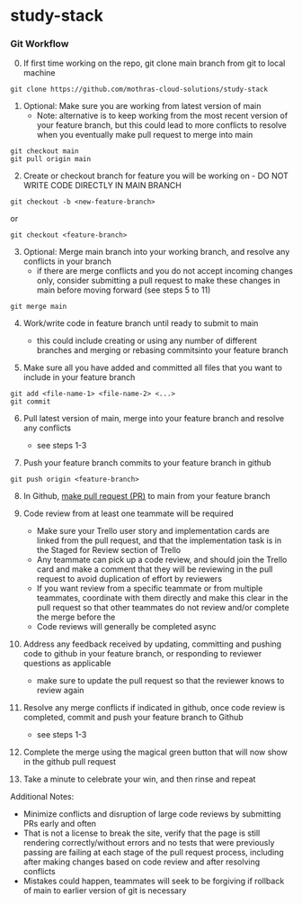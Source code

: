 # study-stack

### Git Workflow

0. If first time working on the repo, git clone main branch from git to local machine
```
git clone https://github.com/mothras-cloud-solutions/study-stack
```

1. Optional: Make sure you are working from latest version of main
   - Note: alternative is to keep working from the most recent version of your feature branch, but this could lead to more conflicts to resolve when you eventually make pull request to merge into main
```
git checkout main
git pull origin main
```
2. Create or checkout branch for feature you will be working on - DO NOT WRITE CODE DIRECTLY IN MAIN BRANCH
```
git checkout -b <new-feature-branch>
```
or
```
git checkout <feature-branch>
```
3. Optional: Merge main branch into your working branch, and resolve any conflicts in your branch
   - if there are merge conflicts and you do not accept incoming changes only, consider submitting a pull request to make these changes in main before moving forward (see steps 5 to 11)
```
git merge main
```
4. Work/write code in feature branch until ready to submit to main
   - this could include creating or using any number of different branches and merging or rebasing commitsinto your feature branch

5. Make sure all you have added and committed all files that you want to include in your feature branch
```
git add <file-name-1> <file-name-2> <...>
git commit
```
6. Pull latest version of main, merge into your feature branch and resolve any conflicts
   - see steps 1-3

7. Push your feature branch commits to your feature branch in github
```
git push origin <feature-branch>
```
8. In Github, [make pull request (PR)](https://docs.github.com/en/pull-requests/collaborating-with-pull-requests/proposing-changes-to-your-work-with-pull-requests/creating-a-pull-request) to main from your feature branch

9. Code review from at least one teammate will be required
   - Make sure your Trello user story and implementation cards are linked from the pull request, and that the implementation task is in the Staged for Review section of Trello
   - Any teammate can pick up a code review, and should join the Trello card and make a comment that they will be reviewing in the pull request to avoid duplication of effort by reviewers
   - If you want review from a specific teammate or from multiple teammates, coordinate with them directly and make this clear in the pull request so that other teammates do not review and/or complete the merge before the
   - Code reviews will generally be completed async

10. Address any feedback received by updating, committing and pushing code to github in your feature branch, or responding to reviewer questions as applicable
    - make sure to update the pull request so that the reviewer knows to review again

11. Resolve any merge conflicts if indicated in github, once code review is completed, commit and push your feature branch to Github
    - see steps 1-3

12. Complete the merge using the magical green button that will now show in the github pull request

13. Take a minute to celebrate your win, and then rinse and repeat

Additional Notes:
- Minimize conflicts and disruption of large code reviews by submitting PRs early and often
- That is not a license to break the site, verify that the page is still rendering correctly/without errors and no tests that were previously passing are failing at each stage of the pull request process, including after making changes based on code review and after resolving conflicts
- Mistakes could happen, teammates will seek to be forgiving if rollback of main to earlier version of git is necessary